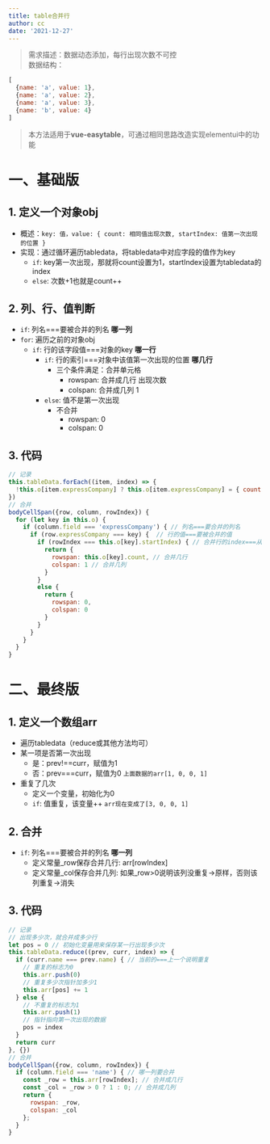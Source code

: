 ```yaml
---
title: table合并行
author: cc
date: '2021-12-27'
---
```


> 需求描述：数据动态添加，每行出现次数不可控  
> 数据结构：
```javascript
[
  {name: 'a', value: 1}, 
  {name: 'a', value: 2}, 
  {name: 'a', value: 3}, 
  {name: 'b', value: 4}
]
```
> 本方法适用于**vue-easytable**，可通过相同思路改造实现elementui中的功能

# 一、基础版
## 1. 定义一个对象obj
- 概述：`key: 值，value: { count: 相同值出现次数, startIndex: 值第一次出现的位置 }`
- 实现：通过循环遍历tabledata，将tabledata中对应字段的值作为key
  - `if`: key第一次出现，那就将count设置为1，startIndex设置为tabledata的index
  - `else`: 次数+1也就是count++
## 2. 列、行、值判断
  - `if`: 列名===要被合并的列名 **哪一列**
  - `for`: 遍历之前的对象obj
    - `if`: 行的该字段值===对象的key **哪一行**
      - `if`: 行的索引===对象中该值第一次出现的位置 **哪几行**
        - 三个条件满足：合并单元格
          - rowspan: 合并成几行 出现次数
          - colspan: 合并成几列 1
      - `else`: 值不是第一次出现
        - 不合并
          - rowspan: 0
          - colspan: 0
## 3. 代码
```javascript
// 记录
this.tableData.forEach((item, index) => {
  !this.o[item.expressCompany] ? this.o[item.expressCompany] = { count: 1, startIndex: index } : this.o[item.expressCompany].count++
})
// 合并
bodyCellSpan({row, column, rowIndex}) {
  for (let key in this.o) {
    if (column.field === 'expressCompany') { // 列名===要合并的列名
      if (row.expressCompany === key) {  // 行的值===要被合并的值
        if (rowIndex === this.o[key].startIndex) { // 合并行的index===从哪里开始有相同的数据
          return {
            rowspan: this.o[key].count, // 合并几行
            colspan: 1 // 合并几列
          }
        }
        else {
          return {
            rowspan: 0,
            colspan: 0
          }
        }
      }
    }
  }
}
```

# 二、最终版
## 1. 定义一个数组arr
- 遍历tabledata（reduce或其他方法均可）
- 某一项是否第一次出现
  - 是：prev!==curr，赋值为1
  - 否：prev===curr，赋值为0
`上面数据的arr[1, 0, 0, 1]`
- 重复了几次
  - 定义一个变量，初始化为0
  - `if`: 值重复，该变量++
`arr现在变成了[3, 0, 0, 1]`
## 2. 合并
- `if`: 列名===要被合并的列名 **哪一列**
  - 定义常量_row保存合并几行: arr[rowIndex]
  - 定义常量_col保存合并几列: 如果_row>0说明该列没重复→原样，否则该列重复→消失
## 3. 代码
```javascript
// 记录
// 出现多少次，就合并成多少行
let pos = 0 // 初始化变量用来保存某一行出现多少次
this.tableData.reduce((prev, curr, index) => {
  if (curr.name === prev.name) { // 当前的===上一个说明重复
    // 重复的标志为0
    this.arr.push(0)
    // 重复多少次指针加多少1
    this.arr[pos] += 1
  } else {
    // 不重复的标志为1
    this.arr.push(1)
    // 指针指向第一次出现的数据
    pos = index
  }
  return curr
}, {})
// 合并
bodyCellSpan({row, column, rowIndex}) {
  if (column.field === 'name') { // 哪一列要合并
    const _row = this.arr[rowIndex]; // 合并成几行
    const _col = _row > 0 ? 1 : 0; // 合并成几列
    return {
      rowspan: _row,
      colspan: _col
    };
  }
}
```
